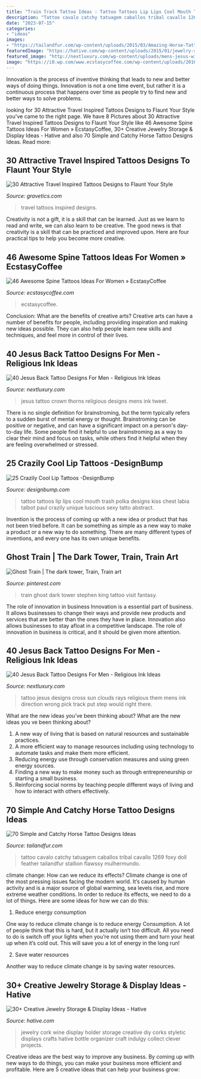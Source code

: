 ```yaml
---
title: "Train Track Tattoo Ideas : Tattoo Tattoos Lip Lips Cool Mouth Trash Polka Designs Kiss Chest Labia Talbot Paul Crazily Unique Luscious Sexy Tatto Abstract"
description: "Tattoo cavalo catchy tatuagem caballos tribal cavallo 1269 foxy doll feather tailandfur stallion flawssy mulhermundo"
date: "2023-07-15"
categories:
- "ideas"
images:
- "https://tailandfur.com/wp-content/uploads/2015/03/Amazing-Horse-Tattoo-30.jpg"
featuredImage: "https://hative.com/wp-content/uploads/2015/01/jewelry-storage-display-ideas/4-wine-cork-jewelry-holder.jpg"
featured_image: "http://nextluxury.com/wp-content/uploads/mens-jesus-with-crown-of-thorns-upper-back-shoulder-tattoo.jpg"
image: "https://i0.wp.com/www.ecstasycoffee.com/wp-content/uploads/2016/11/Spine-Tattoos-Ideas-for-Women22.jpg?resize=550%2C826&amp;ssl=1"
---
```



Innovation is the process of inventive thinking that leads to new and better ways of doing things. Innovation is not a one time event, but rather it is a continuous process that happens over time as people try to find new and better ways to solve problems.

	

		
looking for 30 Attractive Travel Inspired Tattoos Designs to Flaunt Your Style you've came to the right page. We have 8 Pictures about 30 Attractive Travel Inspired Tattoos Designs to Flaunt Your Style like 46 Awesome Spine Tattoos Ideas For Women » EcstasyCoffee, 30+ Creative Jewelry Storage &amp; Display Ideas - Hative and also 70 Simple and Catchy Horse Tattoo Designs Ideas. Read more:
		
    
## 30 Attractive Travel Inspired Tattoos Designs To Flaunt Your Style

<img loading=lazy src="http://www.gravetics.com/wp-content/uploads/2017/05/Travel-Inspired-Tattoos-traveltattoos.jpg" onerror="this.onerror=null;this.src='https://tse1.mm.bing.net/th?id=OIP.yTyGJTRYgikZIdKT6xT1YQHaHa&amp;pid=15.1';" alt="30 Attractive Travel Inspired Tattoos Designs to Flaunt Your Style">

_Source: gravetics.com_

>travel tattoos inspired designs. 

	

Creativity is not a gift, it is a skill that can be learned. Just as we learn to read and write, we can also learn to be creative. The good news is that creativity is a skill that can be practiced and improved upon. Here are four practical tips to help you become more creative.

    
## 46 Awesome Spine Tattoos Ideas For Women » EcstasyCoffee

<img loading=lazy src="https://i0.wp.com/www.ecstasycoffee.com/wp-content/uploads/2016/11/Spine-Tattoos-Ideas-for-Women22.jpg?resize=550%2C826&amp;ssl=1" onerror="this.onerror=null;this.src='https://tse3.mm.bing.net/th?id=OIP.yPBSvyvyWk5IlCOLYlAwagHaLH&amp;pid=15.1';" alt="46 Awesome Spine Tattoos Ideas For Women » EcstasyCoffee">

_Source: ecstasycoffee.com_

>ecstasycoffee. 

	

Conclusion: What are the benefits of creative arts?
Creative arts can have a number of benefits for people, including providing inspiration and making new ideas possible. They can also help people learn new skills and techniques, and feel more in control of their lives.

    
## 40 Jesus Back Tattoo Designs For Men - Religious Ink Ideas

<img loading=lazy src="http://nextluxury.com/wp-content/uploads/mens-jesus-with-crown-of-thorns-upper-back-shoulder-tattoo.jpg" onerror="this.onerror=null;this.src='https://tse2.mm.bing.net/th?id=OIP.KzKEc3p-pDicSX7GR-4R9gHaHb&amp;pid=15.1';" alt="40 Jesus Back Tattoo Designs For Men - Religious Ink Ideas">

_Source: nextluxury.com_

>jesus tattoo crown thorns religious designs mens ink tweet. 

	

There is no single definition for brainstroming, but the term typically refers to a sudden burst of mental energy or thought. Brainstroming can be positive or negative, and can have a significant impact on a person's day-to-day life. Some people find it helpful to use brainstroming as a way to clear their mind and focus on tasks, while others find it helpful when they are feeling overwhelmed or stressed.

    
## 25 Crazily Cool Lip Tattoos -DesignBump

<img loading=lazy src="https://cdn.designbump.com/wp-content/uploads/2015/12/25-Lip-Tattoos-inspiration-10.jpg" onerror="this.onerror=null;this.src='https://tse2.mm.bing.net/th?id=OIP.6cEXEj68t0YKcj7avtAWHQHaHa&amp;pid=15.1';" alt="25 Crazily Cool Lip Tattoos -DesignBump">

_Source: designbump.com_

>tattoo tattoos lip lips cool mouth trash polka designs kiss chest labia talbot paul crazily unique luscious sexy tatto abstract. 

	

Invention is the process of coming up with a new idea or product that has not been tried before. It can be something as simple as a new way to make a product or a new way to do something. There are many different types of inventions, and every one has its own unique benefits.

    
## Ghost Train | The Dark Tower, Train, Train Art

<img loading=lazy src="https://i.pinimg.com/736x/72/96/98/729698664ee6464c6947e210ac9c4617--gif-photos-gothic-art.jpg" onerror="this.onerror=null;this.src='https://tse1.mm.bing.net/th?id=OIP.djwLnS7SQmXoY8kIuOOC4wHaMW&amp;pid=15.1';" alt="Ghost Train | The dark tower, Train, Train art">

_Source: pinterest.com_

>train ghost dark tower stephen king tattoo visit fantasy. 

	

The role of innovation in business
Innovation is a essential part of business. It allows businesses to change their ways and provide new products and services that are better than the ones they have in place. Innovation also allows businesses to stay afloat in a competitive landscape. The role of innovation in business is critical, and it should be given more attention.

    
## 40 Jesus Back Tattoo Designs For Men - Religious Ink Ideas

<img loading=lazy src="http://nextluxury.com/wp-content/uploads/jesus-cross-with-clouds-and-sun-rays-male-back-tattoo.jpg" onerror="this.onerror=null;this.src='https://tse1.mm.bing.net/th?id=OIP.6zBcllYOUyQg-BaDXmsd7QHaHa&amp;pid=15.1';" alt="40 Jesus Back Tattoo Designs For Men - Religious Ink Ideas">

_Source: nextluxury.com_

>tattoo jesus designs cross sun clouds rays religious them mens ink direction wrong pick track put step would right there. 

	

What are the new ideas you’ve been thinking about?
What are the new ideas you ve been thinking about? 

1. A new way of living that is based on natural resources and sustainable practices. 
2. A more efficient way to manage resources including using technology to automate tasks and make them more efficient. 
3. Reducing energy use through conservation measures and using green energy sources. 
4. Finding a new way to make money such as through entrepreneurship or starting a small business. 
5. Reinforcing social norms by teaching people different ways of living and how to interact with others effectively.

    
## 70 Simple And Catchy Horse Tattoo Designs Ideas

<img loading=lazy src="https://tailandfur.com/wp-content/uploads/2015/03/Amazing-Horse-Tattoo-30.jpg" onerror="this.onerror=null;this.src='https://tse2.mm.bing.net/th?id=OIP.EuucmV96nhaUcQ4ayCnxIAHaMx&amp;pid=15.1';" alt="70 Simple and Catchy Horse Tattoo Designs Ideas">

_Source: tailandfur.com_

>tattoo cavalo catchy tatuagem caballos tribal cavallo 1269 foxy doll feather tailandfur stallion flawssy mulhermundo. 

	

climate change: How can we reduce its effects?
Climate change is one of the most pressing issues facing the modern world. It’s caused by human activity and is a major source of global warming, sea levels rise, and more extreme weather conditions. In order to reduce its effects, we need to do a lot of things. Here are some ideas for how we can do this:
1) Reduce energy consumption

One way to reduce climate change is to reduce energy Consumption. A lot of people think that this is hard, but it actually isn’t too difficult. All you need to do is switch off your lights when you’re not using them and turn your heat up when it’s cold out. This will save you a lot of energy in the long run! 

2) Save water resources

Another way to reduce climate change is by saving water resources.

    
## 30+ Creative Jewelry Storage &amp; Display Ideas - Hative

<img loading=lazy src="https://hative.com/wp-content/uploads/2015/01/jewelry-storage-display-ideas/4-wine-cork-jewelry-holder.jpg" onerror="this.onerror=null;this.src='https://tse3.mm.bing.net/th?id=OIP.FwVNXz2MrSzob-lrHpXaiQHaKW&amp;pid=15.1';" alt="30+ Creative Jewelry Storage &amp; Display Ideas - Hative">

_Source: hative.com_

>jewelry cork wine display holder storage creative diy corks styletic displays crafts hative bottle organizer craft indulgy collect clever projects. 

	

Creative ideas are the best way to improve any business. By coming up with new ways to do things, you can make your business more efficient and profitable. Here are 5 creative ideas that can help your business grow: 

